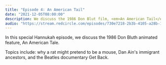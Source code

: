 ```yaml
---
title: "Episode 4: An American Tail"
date: "2021-12-05T08:00:00"
description: We discuss the 1986 Don Blut film, <em>An American Tail</em>
audio: "https://stream.redcircle.com/episodes/730e7218-2b3b-4105-a28b-10e83ad16a43/stream.mp3"
---
```


In this special Hannukah episode, we discuss the 1986 Don Bluth animated feature, An American Tale. 

Topics include: why a rat might pretend to be a mouse, Dan Ain's immigrant ancestors, and the Beatles documentary Get Back. 
